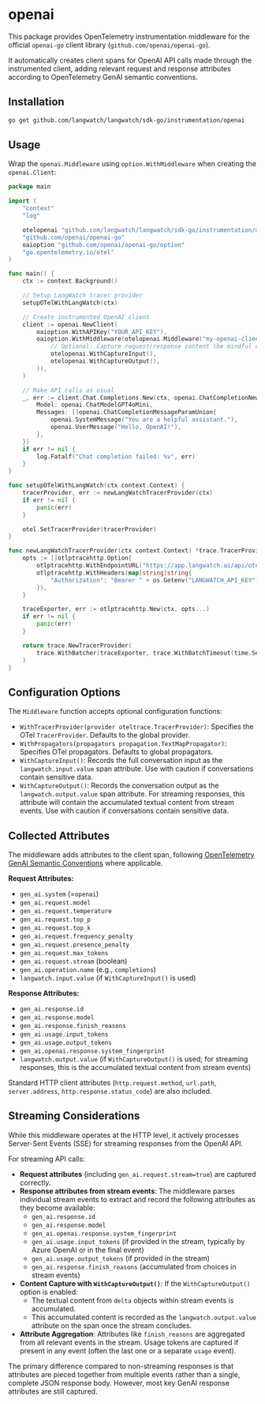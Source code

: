 # openai

This package provides OpenTelemetry instrumentation middleware for the official `openai-go` client library (`github.com/openai/openai-go`).

It automatically creates client spans for OpenAI API calls made through the instrumented client, adding relevant request and response attributes according to OpenTelemetry GenAI semantic conventions.

## Installation

```bash
go get github.com/langwatch/langwatch/sdk-go/instrumentation/openai
```

## Usage

Wrap the `openai.Middleware` using `option.WithMiddleware` when creating the `openai.Client`:

```go
package main

import (
	"context"
	"log"

	otelopenai "github.com/langwatch/langwatch/sdk-go/instrumentation/openai"
	"github.com/openai/openai-go"
	oaioption "github.com/openai/openai-go/option"
	"go.opentelemetry.io/otel"
)

func main() {
	ctx := context.Background()

	// Setup LangWatch tracer provider
	setupOTelWithLangWatch(ctx)

	// Create instrumented OpenAI client
	client := openai.NewClient(
		oaioption.WithAPIKey("YOUR_API_KEY"),
		oaioption.WithMiddleware(otelopenai.Middleware("my-openai-client",
			// Optional: Capture request/response content (be mindful of sensitive data)
			otelopenai.WithCaptureInput(),
			otelopenai.WithCaptureOutput(),
		)),
	)

	// Make API calls as usual
	_, err := client.Chat.Completions.New(ctx, openai.ChatCompletionNewParams{
		Model: openai.ChatModelGPT4oMini,
		Messages: []openai.ChatCompletionMessageParamUnion{
			openai.SystemMessage("You are a helpful assistant."),
			openai.UserMessage("Hello, OpenAI!"),
		},
	})
	if err != nil {
		log.Fatalf("Chat completion failed: %v", err)
	}
}

func setupOTelWithLangWatch(ctx context.Context) {
	tracerProvider, err := newLangWatchTracerProvider(ctx)
	if err != nil {
		panic(err)
	}

	otel.SetTracerProvider(tracerProvider)
}

func newLangWatchTracerProvider(ctx context.Context) *trace.TracerProvider {
	opts := []otlptracehttp.Option{
		otlptracehttp.WithEndpointURL("https://app.langwatch.ai/api/otel/v1/traces"),
		otlptracehttp.WithHeaders(map[string]string{
			"Authorization": "Bearer " + os.Getenv("LANGWATCH_API_KEY"),
		}),
	}

	traceExporter, err := otlptracehttp.New(ctx, opts...)
	if err != nil {
		panic(err)
	}

	return trace.NewTracerProvider(
		trace.WithBatcher(traceExporter, trace.WithBatchTimeout(time.Second)),
	)
}
```

## Configuration Options

The `Middleware` function accepts optional configuration functions:

- `WithTracerProvider(provider oteltrace.TracerProvider)`: Specifies the OTel `TracerProvider`. Defaults to the global provider.
- `WithPropagators(propagators propagation.TextMapPropagator)`: Specifies OTel propagators. Defaults to global propagators.
- `WithCaptureInput()`: Records the full conversation input as the `langwatch.input.value` span attribute. Use with caution if conversations contain sensitive data.
- `WithCaptureOutput()`: Records the conversation output as the `langwatch.output.value` span attribute. For streaming responses, this attribute will contain the accumulated textual content from stream events. Use with caution if conversations contain sensitive data.

## Collected Attributes

The middleware adds attributes to the client span, following [OpenTelemetry GenAI Semantic Conventions](https://opentelemetry.io/docs/specs/semconv/gen-ai/) where applicable.

**Request Attributes:**

- `gen_ai.system` (=`openai`)
- `gen_ai.request.model`
- `gen_ai.request.temperature`
- `gen_ai.request.top_p`
- `gen_ai.request.top_k`
- `gen_ai.request.frequency_penalty`
- `gen_ai.request.presence_penalty`
- `gen_ai.request.max_tokens`
- `gen_ai.request.stream` (boolean)
- `gen_ai.operation.name` (e.g., `completions`)
- `langwatch.input.value` (if `WithCaptureInput()` is used)

**Response Attributes:**

- `gen_ai.response.id`
- `gen_ai.response.model`
- `gen_ai.response.finish_reasons`
- `gen_ai.usage.input_tokens`
- `gen_ai.usage.output_tokens`
- `gen_ai.openai.response.system_fingerprint`
- `langwatch.output.value` (if `WithCaptureOutput()` is used; for streaming responses, this is the accumulated textual content from stream events)

Standard HTTP client attributes (`http.request.method`, `url.path`, `server.address`, `http.response.status_code`) are also included.

## Streaming Considerations

While this middleware operates at the HTTP level, it actively processes Server-Sent Events (SSE) for streaming responses from the OpenAI API.

For streaming API calls:

- **Request attributes** (including `gen_ai.request.stream=true`) are captured correctly.
- **Response attributes from stream events**: The middleware parses individual stream events to extract and record the following attributes as they become available:
    - `gen_ai.response.id`
    - `gen_ai.response.model`
    - `gen_ai.openai.response.system_fingerprint`
    - `gen_ai.usage.input_tokens` (if provided in the stream, typically by Azure OpenAI or in the final event)
    - `gen_ai.usage.output_tokens` (if provided in the stream)
    - `gen_ai.response.finish_reasons` (accumulated from choices in stream events)
- **Content Capture with `WithCaptureOutput()`**: If the `WithCaptureOutput()` option is enabled:
    - The textual content from `delta` objects within stream events is accumulated.
    - This accumulated content is recorded as the `langwatch.output.value` attribute on the span once the stream concludes.
- **Attribute Aggregation**: Attributes like `finish_reasons` are aggregated from all relevant events in the stream. Usage tokens are captured if present in any event (often the last one or a separate `usage` event).

The primary difference compared to non-streaming responses is that attributes are pieced together from multiple events rather than a single, complete JSON response body. However, most key GenAI response attributes are still captured.
